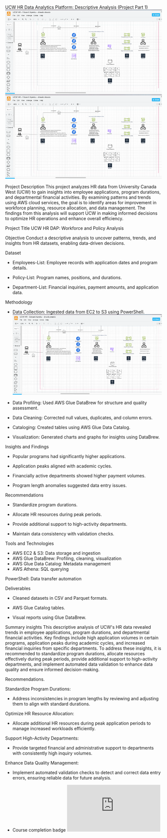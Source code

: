UCW HR Data Analytics Platform: Descriptive Analysis (Project Part 1)
![Alt Text](https://github.com/Apreku247/data-analyst-edward/blob/20d41157a9cb51b946fcaa6b7afe6e7ff72199b9/image.png)
![Alt Text](https://github.com/Apreku247/data-analyst-edward/blob/6fc399a1b64e97510ba3e43c45bf2b8900167404/image.png)


Project Description
This project analyzes HR data from University Canada West (UCW) to gain insights into employee applications, program durations, and departmental financial activities. By examining patterns and trends using AWS cloud services, the goal is to identify areas for improvement in workforce planning, resource allocation, and data management. The findings from this analysis will support UCW in making informed decisions to optimize HR operations and enhance overall efficiency.

Project Title
UCW HR DAP: Workforce and Policy Analysis

Objective
Conduct a descriptive analysis to uncover patterns, trends, and insights from HR datasets, enabling data-driven decisions.

Dataset

- Employees-List: Employee records with application dates and program details.
  
- Policy-List: Program names, positions, and durations.

- Department-List: Financial inquiries, payment amounts, and application data.

Methodology

- Data Collection: Ingested data from EC2 to S3 using PowerShell. ![Alt Text](https://github.com/Apreku247/data-analyst-edward/blob/3b360976194350651a8d731e5df70df5c94e9685/image.png)
  
- Data Profiling: Used AWS Glue DataBrew for structure and quality assessment.
  
- Data Cleaning: Corrected null values, duplicates, and column errors.
  
- Cataloging: Created tables using AWS Glue Data Catalog.
  
- Visualization: Generated charts and graphs for insights using DataBrew.

Insights and Findings

- Popular programs had significantly higher applications.
  
- Application peaks aligned with academic cycles.
  
- Financially active departments showed higher payment volumes.
  
- Program length anomalies suggested data entry issues.

Recommendations

- Standardize program durations.

- Allocate HR resources during peak periods.

- Provide additional support to high-activity departments.

- Maintain data consistency with validation checks.

Tools and Technologies

- AWS EC2 & S3: Data storage and ingestion
- AWS Glue DataBrew: Profiling, cleaning, visualization
- AWS Glue Data Catalog: Metadata management
- AWS Athena: SQL querying

PowerShell: Data transfer automation

Deliverables

- Cleaned datasets in CSV and Parquet formats.

- AWS Glue Catalog tables.

- Visual reports using Glue DataBrew.

Summary insights 
This descriptive analysis of UCW's HR data revealed trends in employee applications, program durations, and departmental financial activities. Key findings include high application volumes in certain programs, application peaks during academic cycles, and increased financial inquiries from specific departments. To address these insights, it is recommended to standardize program durations, allocate resources effectively during peak periods, provide additional support to high-activity departments, and implement automated data validation to enhance data quality and ensure informed decision-making.

Recommendations.

Standardize Program Durations:

  - Address inconsistencies in program lengths by reviewing and adjusting them to align with standard durations.
  
Optimize HR Resource Allocation:

  - Allocate additional HR resources during peak application periods to manage increased workloads efficiently.
  
Support High-Activity Departments:
  - Provide targeted financial and administrative support to departments with consistently high inquiry volumes.
  
Enhance Data Quality Management:

  - Implement automated validation checks to detect and correct data entry errors, ensuring reliable data for future analysis.

  - Course completion badge
![Alt Text](https://github.com/Apreku247/data-analyst-edward/blob/78b5b29e8b6e592f671d3c12a17c65197d3e0e23/AWS_Academy_Graduate___AWS_Academy_Cloud_Foundations_Badge20250327-26-286s31.pdf)

